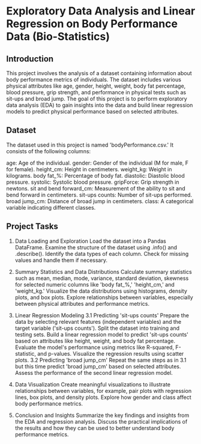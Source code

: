 # Exploratory Data Analysis and Linear Regression on Body Performance Data (Bio-Statistics)

## Introduction
This project involves the analysis of a dataset containing information about body performance metrics of individuals. The dataset includes various physical attributes like age, gender, height, weight, body fat percentage, blood pressure, grip strength, and performance in physical tests such as sit-ups and broad jump. The goal of this project is to perform exploratory data analysis (EDA) to gain insights into the data and build linear regression models to predict physical performance based on selected attributes.

## Dataset
The dataset used in this project is named 'bodyPerformance.csv.' It consists of the following columns:

age: Age of the individual.
gender: Gender of the individual (M for male, F for female).
height_cm: Height in centimeters.
weight_kg: Weight in kilograms.
body fat_%: Percentage of body fat.
diastolic: Diastolic blood pressure.
systolic: Systolic blood pressure.
gripForce: Grip strength in newtons.
sit and bend forward_cm: Measurement of the ability to sit and bend forward in centimeters.
sit-ups counts: Number of sit-ups performed.
broad jump_cm: Distance of broad jump in centimeters.
class: A categorical variable indicating different classes.

## Project Tasks

1. Data Loading and Exploration
Load the dataset into a Pandas DataFrame.
Examine the structure of the dataset using .info() and .describe().
Identify the data types of each column.
Check for missing values and handle them if necessary.

3. Summary Statistics and Data Distributions
Calculate summary statistics such as mean, median, mode, variance, standard deviation, skewness for selected numeric columns like 'body fat_%,' 'height_cm,' and 'weight_kg.'
Visualize the data distributions using histograms, density plots, and box plots.
Explore relationships between variables, especially between physical attributes and performance metrics.

4. Linear Regression Modeling
3.1 Predicting 'sit-ups counts'
Prepare the data by selecting relevant features (independent variables) and the target variable ('sit-ups counts').
Split the dataset into training and testing sets.
Build a linear regression model to predict 'sit-ups counts' based on attributes like height, weight, and body fat percentage.
Evaluate the model's performance using metrics like R-squared, F-statistic, and p-values.
Visualize the regression results using scatter plots.
3.2 Predicting 'broad jump_cm'
Repeat the same steps as in 3.1 but this time predict 'broad jump_cm' based on selected attributes.
Assess the performance of the second linear regression model.

5. Data Visualization
Create meaningful visualizations to illustrate relationships between variables, for example, pair plots with regression lines, box plots, and density plots.
Explore how gender and class affect body performance metrics.

6. Conclusion and Insights
Summarize the key findings and insights from the EDA and regression analysis.
Discuss the practical implications of the results and how they can be used to better understand body performance metrics.
